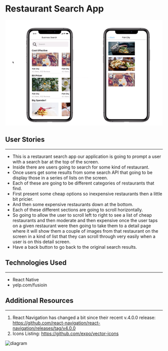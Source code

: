# Restaurant Search App
![diagram](food.png "diagram")


## User Stories
---
* This is a restaurant search app our application is going to prompt a user with a search bar at the top of the screen.
* Inside there are users going to search for some kind of restaurant.
* Once users get some results from some search API that going to be display those in a series of lists on the screen.
* Each of these are going to be different categories of restaurants that find.
* First present some cheap options so inexpensive restaurants then a little bit pricier.
* And then some expensive restaurants down at the bottom.
* Each of these different sections are going to scroll horizontally.
* So going to allow the user to scroll left to right to see a list of cheap restaurants and then moderate and then expensive once the user taps on a given restaurant were then going to take them to a detail page where it will show them a couple of images from that restaurant on the screen in a kind of list that they can scroll through very easily when a user is on this detail screen. 
* Have a back button to go back to the original search results.


## Technologies Used
---
* React Native
* yelp.com/fusioin


## Additional Resources
---
1. React Navigation has changed a bit since their recent v.4.0.0 release: https://github.com/react-navigation/react-navigation/releases/tag/v4.0.0
2. Icons Listing: https://github.com/expo/vector-icons

![diagram](foodApp.gif "diagram")

